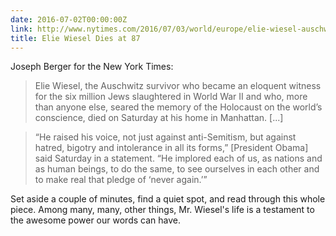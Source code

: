 ```yaml
---
date: 2016-07-02T00:00:00Z
link: http://www.nytimes.com/2016/07/03/world/europe/elie-wiesel-auschwitz-survivor-and-nobel-peace-prize-winner-dies-at-87.html
title: Elie Wiesel Dies at 87
---
```


Joseph Berger for the New York Times: 

> Elie Wiesel, the Auschwitz survivor who became an eloquent witness for the six million Jews slaughtered in World War II and who, more than anyone else, seared the memory of the Holocaust on the world’s conscience, died on Saturday at his home in Manhattan. [...]

> “He raised his voice, not just against anti-Semitism, but against hatred, bigotry and intolerance in all its forms,”  [President Obama] said Saturday in a statement. “He implored each of us, as nations and as human beings, to do the same, to see ourselves in each other and to make real that pledge of ‘never again.’”

Set aside a couple of minutes, find a quiet spot, and read through this whole piece. Among many, many, other things, Mr. Wiesel's life is a testament to the awesome power our words can have. 